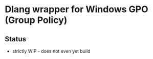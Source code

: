 
# Dlang wrapper for Windows GPO (Group Policy)

## Status
- strictly WIP - does not even yet build

